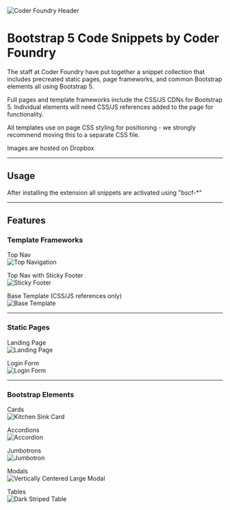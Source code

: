 ![Coder Foundry Header](/img/CFHeader.png)

# Bootstrap 5 Code Snippets by Coder Foundry
The staff at Coder Foundry have put together a snippet collection that includes precreated static pages,
page frameworks, and common Bootstrap elements all using Bootstrap 5.

Full pages and template frameworks include the CSS/JS CDNs for Bootstrap 5. Individual elements will need CSS/JS
references added to the page for functionality.

All templates use on page CSS styling for positioning - we strongly recommend moving this to a separate CSS file.

Images are hosted on Dropbox

---

## Usage

After installing the extension all snippets are activated using "bscf-*"

---

## Features

### Template Frameworks

Top Nav<br>
![Top Navigation](/img/TopNav.png)

Top Nav with Sticky Footer<br>
![Sticky Footer](/img/StickyFooter.png)

Base Template (CSS/JS references only)<br>
![Base Template](/img/BaseTemplate.png)

---

### Static Pages

Landing Page<br>
![Landing Page](/img/LandingPageDark.png)

Login Form<br>
![Login Form](/img/LoginForm.png)

---

### Bootstrap Elements

Cards<br>
![Kitchen Sink Card](/img/CardAll.png)

Accordions<br>
![Accordion](/img/Accordion.png)

Jumbotrons<br>
![Jumbotron](/img/Jumbotron.png)

Modals<br>
![Vertically Centered Large Modal](/img/ModalLargeCenter.png)

Tables<br>
![Dark Striped Table](/img/TableDarkStriped.png)